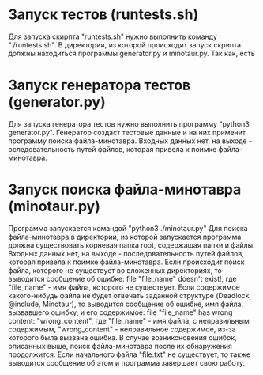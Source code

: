# Запуск тестов (runtests.sh)
Для запуска скирпта "runtests.sh" нужно выполнить команду "./runtests.sh". В директории, из которой происходит запуск скрипта должны находиться программы generator.py и minotaur.py. Так как, есть
# Запуск генератора тестов (generator.py)
Для запуска генератора тестов нужно выполнить программу  "python3 generator.py". Генератор создаст тестовые данные и на них применит программу поиска файла-минотавра. Входных данных нет, на выходе - оследовательность путей файлов, которая привела к поимке файла-минотавра.
# Запуск поиска файла-минотавра (minotaur.py)
Программа запускается командой "python3 ./minotaur.py"
Для поиска файла-минотавра в директории, из которой запускается программа должна существовать корневая папка root, содержащая папки и файлы. Входных данных нет, на выходе - последовательность путей файлов, которая привела к поимке файла-минотавра. Если происходит поиск файла, которого не существует во вложенных директориях, то выводится сообщение об ошибке:
file "file_name" doesn't exist!, где "file_name" - имя файла, которого не существует.
Если содержимое какого-нибудь файла не будет отвечать заданной структуре (Deadlock, @include, Minotaur), то выводится сообщение об ошибке, имя файла, вызвавшего ошибку, и его содержимое:
file "file_name" has wrong content: "wrong_content", где "file_name" - имя файла, с неправильным содержимым, "wrong_content" - неправильное содержимое, из-за которого была вызвана ошибка.
В случае возниконовения ошибок, описанных выше, поиск файла-минотавра после их обнаружения продолжится.
Если начального файла "file.txt" не существует, то также выводится сообщение об этом и программа завершает свою работу.
